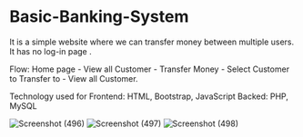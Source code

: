 
# Basic-Banking-System
It is a simple website where we can transfer money between multiple users.
It has no log-in page .
 
Flow: Home page - View all Customer - Transfer Money - Select Customer to Transfer to - View all Customer. 

Technology used for Frontend: HTML, Bootstrap, JavaScript
Backed: PHP, MySQL

![Screenshot (496)](https://user-images.githubusercontent.com/87978980/130260082-6bb622eb-3224-4fb7-9cae-462ded7e88ff.png)
![Screenshot (497)](https://user-images.githubusercontent.com/87978980/130260410-0e69e733-0490-4299-9f40-4a891e13113d.png)
![Screenshot (498)](https://user-images.githubusercontent.com/87978980/130260849-ecc6e909-7c5a-407d-8201-f5029adf8333.png)
